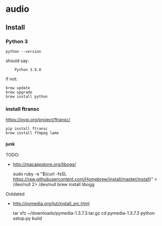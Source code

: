 # audio

## Install

### Python 3

    python --version

should say:

        Python 3.9.0

if not:

    brew update
    brew upgrade
    brew install python

### install ftransc

https://pypi.org/project/ftransc/

	pip install ftransc
	brew install ffmpeg lame


#### junk

TODO: 
- http://macappstore.org/libogg/

	sudo ruby -e "$(curl -fsSL https://raw.githubusercontent.com/Homebrew/install/master/install)" < /dev/null 2> /dev/null
	brew install libogg
	
Outdated

- http://pymedia.org/tut/install_src.html

	tar xfz ~/downloads/pymedia-1.3.7.3.tar.gz
	cd pymedia-1.3.7.3
	python setup.py build


